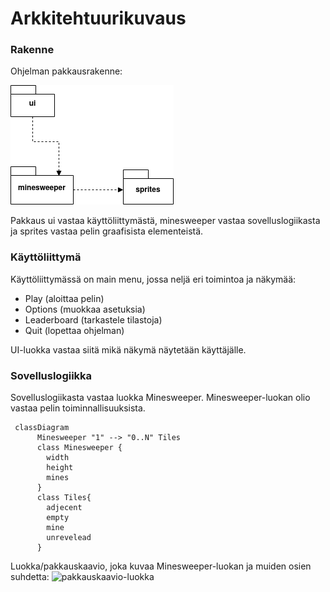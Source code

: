 # Arkkitehtuurikuvaus

### Rakenne
Ohjelman pakkausrakenne:

![pakkauskaavio](https://github.com/xelmas/ot-miinaharava/blob/main/dokumentaatio/kuvat/arkitehtuuri-pakkaus.png)

Pakkaus ui vastaa käyttöliittymästä, minesweeper vastaa sovelluslogiikasta ja sprites vastaa pelin graafisista elementeistä.

### Käyttöliittymä

Käyttöliittymässä on main menu, jossa neljä eri toimintoa ja näkymää:
 - Play (aloittaa pelin)
 - Options (muokkaa asetuksia)
 - Leaderboard (tarkastele tilastoja)
 - Quit (lopettaa ohjelman)

UI-luokka vastaa siitä mikä näkymä näytetään käyttäjälle.

### Sovelluslogiikka

Sovelluslogiikasta vastaa luokka Minesweeper. Minesweeper-luokan olio vastaa pelin toiminnallisuuksista.

```mermaid
 classDiagram
      Minesweeper "1" --> "0..N" Tiles
      class Minesweeper {
        width
        height
        mines
      }
      class Tiles{
        adjecent
        empty
        mine
        unrevelead
      }
```

Luokka/pakkauskaavio, joka kuvaa Minesweeper-luokan ja muiden osien suhdetta:
![pakkauskaavio-luokka](https://github.com/xelmas/ot-miinaharava/blob/main/dokumentaatio/kuvat/arkitehtuuri-pakkaus-luokka.png)
